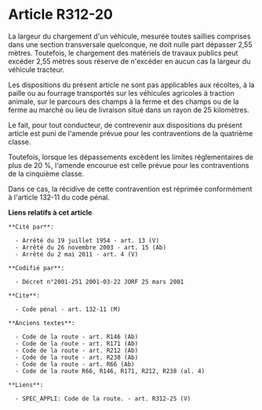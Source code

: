 # Article R312-20

La largeur du chargement d'un véhicule, mesurée toutes saillies comprises dans une section transversale quelconque, ne doit
nulle part dépasser 2,55 mètres. Toutefois, le chargement des matériels de travaux publics peut excéder 2,55 mètres sous
réserve de n'excéder en aucun cas la largeur du véhicule tracteur.

Les dispositions du présent article ne sont pas applicables aux récoltes, à la paille ou au fourrage transportés sur les
véhicules agricoles à traction animale, sur le parcours des champs à la ferme et des champs ou de la ferme au marché ou lieu
de livraison situé dans un rayon de 25 kilomètres.

Le fait, pour tout conducteur, de contrevenir aux dispositions du présent article est puni de l'amende prévue pour les
contraventions de la quatrième classe.

Toutefois, lorsque les dépassements excèdent les limites réglementaires de plus de 20 %, l'amende encourue est celle prévue
pour les contraventions de la cinquième classe.

Dans ce cas, la récidive de cette contravention est réprimée conformément à l'article 132-11 du code pénal.

**Liens relatifs à cet article**

	**Cité par**:

	  - Arrêté du 19 juillet 1954 - art. 13 (V)
	  - Arrêté du 26 novembre 2003 - art. 15 (Ab)
	  - Arrêté du 2 mai 2011 - art. 4 (V)

	**Codifié par**:

	  - Décret n°2001-251 2001-03-22 JORF 25 mars 2001

	**Cite**:

	  - Code pénal - art. 132-11 (M)

	**Anciens textes**:

	  - Code de la route - art. R146 (Ab)
	  - Code de la route - art. R171 (Ab)
	  - Code de la route - art. R212 (Ab)
	  - Code de la route - art. R238 (Ab)
	  - Code de la route - art. R66 (Ab)
	  - Code de la route R66, R146, R171, R212, R238 (al. 4)

	**Liens**:

	  - SPEC_APPLI: Code de la route. - art. R312-25 (V)
